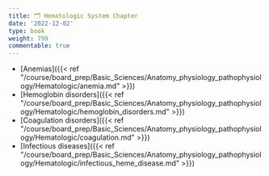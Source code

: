 ```yaml
---
title: 🗂 Hematologic System Chapter
date: '2022-12-02'
type: book
weight: 799
commentable: true
---
```


- [Anemias]({{< ref "/course/board_prep/Basic_Sciences/Anatomy_physiology_pathophysiology/Hematologic/anemia.md" >}})
- [Hemoglobin disorders]({{< ref "/course/board_prep/Basic_Sciences/Anatomy_physiology_pathophysiology/Hematologic/hemoglobin_disorders.md" >}}) 
- [Coagulation disorders]({{< ref "/course/board_prep/Basic_Sciences/Anatomy_physiology_pathophysiology/Hematologic/coagulation.md" >}}) 
- [Infectious diseases]({{< ref "/course/board_prep/Basic_Sciences/Anatomy_physiology_pathophysiology/Hematologic/infectious_heme_disease.md" >}})